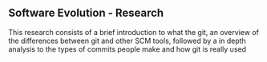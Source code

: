 ## Software Evolution - Research

This research consists of a brief introduction to what the git, an overview of
the differences between git and other SCM tools, followed by a in depth
analysis to the types of commits people make and how git is really used
